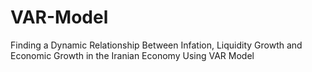 # VAR-Model
Finding a Dynamic Relationship Between Infation, Liquidity Growth and Economic Growth in the Iranian Economy Using VAR Model
